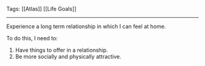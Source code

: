 Tags: [[Atlas]] [[Life Goals]]
___
Experience a long term relationship in which I can feel at home. 

To do this, I need to:
1. Have things to offer in a relationship. 
2. Be more socially and physically attractive. 
